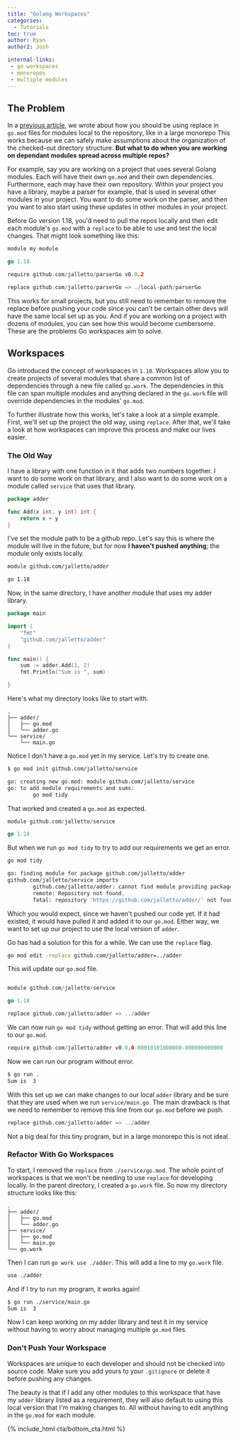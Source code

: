 ```yaml
---
title: "Golang Workspaces"
categories:
  - Tutorials
toc: true
author: Ryan
author2: Josh

internal-links:
 - go workspaces
 - monorepos
 - multiple modules
---
```


## The Problem

In a [previous article](/blog/golang-monorepo), we wrote about how you should be using replace in `go.mod` files for modules local to the repository, like in a large monorepo This works because we can safely make assumptions about the organization of the checked-out directory structure. **But what to do when you are working on dependant modules spread across multiple repos?**

For example, say you are working on a project that uses several Golang modules. Each will have their own `go.mod` and their own dependencies. Furthermore, each may have their own repository. Within your project you have a library, maybe a parser for example, that is used in several other modules in your project. You want to do some work on the parser, and then you want to also start using these updates in other modules in your project.

Before Go version 1.18, you'd need to pull the repos locally and then edit each module's `go.mod` with a `replace` to be able to use and test the local changes. That might look something like this:

~~~{.go caption="example mod file"}
module my-module

go 1.18

require github.com/jalletto/parserGo v0.0.2

replace github.com/jalletto/parserGo => ./local-path/parserGo
~~~

This works for small projects, but you still need to remember to remove the replace before pushing your code since you can't be certain other devs will have the same local set up as you. And if you are working on a project with dozens of modules, you can see how this would become cumbersome. These are the problems Go workspaces aim to solve.

## Workspaces

Go introduced the concept of workspaces in `1.18`. Workspaces allow you to create projects of several modules that share a common list of dependencies through a new file called `go.work`. The dependencies in this file can span multiple modules and anything declared in the `go.work` file will override dependencies in the modules' `go.mod`.

To further illustrate how this works, let's take a look at a simple example. First, we'll set up the project the old way, using `replace`. After that, we'll take a look at how workspaces can improve this process and make our lives easier.

### The Old Way

I have a library with one function in it that adds two numbers together. I want to do some work on that library, and I also want to do some work on a module called `service` that uses that library.

~~~{.go caption="./adder/main.go"}
package adder

func Add(x int, y int) int {
    return x + y
}
~~~

I've set the module path to be a github repo. Let's say this is where the module will live in the future, but for now **I haven't pushed anything**; the module only exists locally.

~~~{.bash caption="./adder/go.mod"}
module github.com/jalletto/adder

go 1.18
~~~

Now, in the same directory, I have another module that uses my adder library.

~~~{.go caption="./service/main.go"}
package main

import (
    "fmt"
    "github.com/jalletto/adder"
)

func main() {
    sum := adder.Add(1, 2)
    fmt.Println("Sum is ", sum)

}
~~~

Here's what my directory looks like to start with.

~~~{.text caption=""}
.
├── adder/
│   ├── go.mod
│   └── adder.go
└── service/
    └── main.go
~~~

Notice I don't have a `go.mod` yet in my service. Let's try to create one.

~~~{.bash caption=">_"}
$ go mod init github.com/jalletto/service

go: creating new go.mod: module github.com/jalletto/service
go: to add module requirements and sums:
        go mod tidy
~~~

That worked and created a `go.mod` as expected.

~~~{.go caption="./service/go.mod"}
module github.com/jalletto/service

go 1.18
~~~

But when we run `go mod tidy` to try to add our requirements we get an error.

~~~{.bash caption=">_"}
go mod tidy

go: finding module for package github.com/jalletto/adder
github.com/jalletto/service imports
        github.com/jalletto/adder: cannot find module providing package github.com/jalletto/adder: module github.com/jalletto/adder: git ls-remote -q origin in /Users/joshalletto/go/pkg/mod/cache/vcs/d8fe82965d5fea8be6f27791ff06a6f2a77b0ca4d1c4921d77852ef26a2d5ba5: exit status 128:
        remote: Repository not found.
        fatal: repository 'https://github.com/jalletto/adder/' not found
~~~

Which you would expect, since we haven't pushed our code yet. If it had existed, it would have pulled it and added it to our `go.mod`. Either way, we want to set up our project to use the local version of `adder`.

Go has had a solution for this for a while. We can use the `replace` flag.

~~~{.bash caption=">_"}
go mod edit -replace github.com/jalletto/adder=../adder
~~~

This will update our `go.mod` file.

~~~{.go caption="./service/main.go"}

module github.com/jalletto/service

go 1.18

replace github.com/jalletto/adder => ../adder

~~~

We can now run `go mod tidy` without getting an error. That will add this line to our `go.mod`.

~~~{.go caption="./service/go.mod"}
require github.com/jalletto/adder v0.0.0-00010101000000-000000000000
~~~

Now we can run our program without error.

~~~{.bash caption=">_"}
$ go run .
Sum is  3
~~~

With this set up we can make changes to our local `adder` library and be sure that they are used when we run `service/main.go`. The main drawback is that we need to remember to remove this line from our `go.mod` before we push.

~~~{.go caption="./service/go.mod"}
replace github.com/jalletto/adder => ../adder
~~~

Not a big deal for this tiny program, but in a large monorepo this is not ideal.

### Refactor With Go Workspaces

To start, I removed the `replace` from `./service/go.mod`. The whole point of workspaces is that we won't be needing to use `replace` for developing locally. In the parent directory, I created a `go.work` file. So now my directory structure looks like this:

~~~{.text caption="we've added the go.work file"}
.
├── adder/
│   ├── go.mod
│   └── adder.go
├── service/
│   ├── go.mod
│   └── main.go
└── go.work
~~~

Then I can run `go work use ./adder`. This will add a line to my `go.work` file.

~~~{.bash caption=">_"}
use ./adder
~~~

And if I try to run my program, it works again!

~~~{.bash caption=">_"}
$ go run ./service/main.go
Sum is  3
~~~

Now I can keep working on my adder library and test it in my service without having to worry about managing multiple `go.mod` files.

<div class="notice--info">

### Don't Push Your Workspace

Workspaces are unique to each developer and should not be checked into source code. Make sure you add yours to your `.gitignore` or delete it before pushing any changes.
</div>

The beauty is that if I add any other modules to this workspace that have my `adder` library listed as a requirement, they will also default to using this local version that I'm making changes to. All without having to edit anything in the `go.mod` for each module.

{% include_html cta/bottom_cta.html %}
